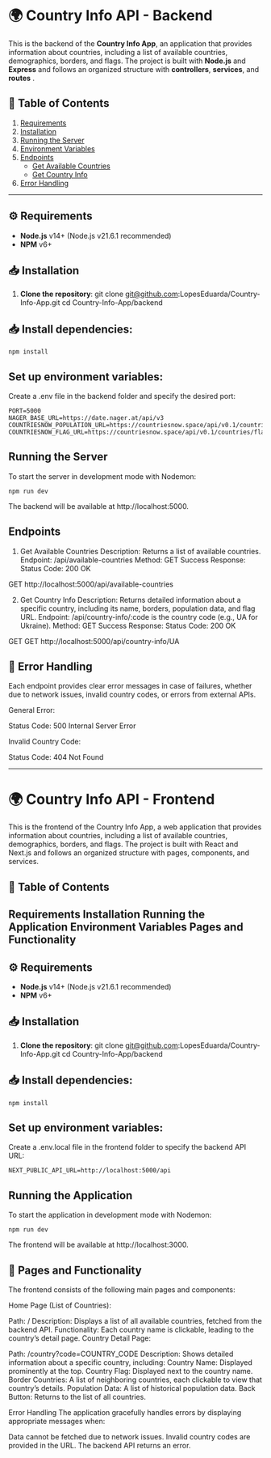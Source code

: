 # 🌍 Country Info API - Backend

This is the backend of the **Country Info App**, an application that provides information about countries, including a list of available countries, demographics, borders, and flags. The project is built with **Node.js** and **Express** and follows an organized structure with **controllers**, **services**, and **routes** .


## 📑 Table of Contents

1. [Requirements](#requirements)
2. [Installation](#installation)
3. [Running the Server](#running-the-server)
4. [Environment Variables](#environment-variables)
5. [Endpoints](#endpoints)
    - [Get Available Countries](#1-get-available-countries)
    - [Get Country Info](#2-get-country-info)
6. [Error Handling](#error-handling)

---

## ⚙️ Requirements

- **Node.js** v14+ (Node.js v21.6.1 recommended)
- **NPM** v6+

## 📥 Installation

1. **Clone the repository**:
   git clone git@github.com:LopesEduarda/Country-Info-App.git
   cd Country-Info-App/backend



## 📥 Install dependencies:

    npm install


## Set up environment variables:
Create a .env file in the backend folder and specify the desired port:

    PORT=5000
    NAGER_BASE_URL=https://date.nager.at/api/v3
    COUNTRIESNOW_POPULATION_URL=https://countriesnow.space/api/v0.1/countries/population
    COUNTRIESNOW_FLAG_URL=https://countriesnow.space/api/v0.1/countries/flag/images


##  Running the Server
To start the server in development mode with Nodemon:

    npm run dev

The backend will be available at http://localhost:5000.





## Endpoints

1. Get Available Countries
Description: Returns a list of available countries.
Endpoint: /api/available-countries
Method: GET
Success Response:
Status Code: 200 OK

GET http://localhost:5000/api/available-countries


2. Get Country Info
Description: Returns detailed information about a specific country, including its name, borders, population data, and flag URL.
Endpoint: /api/country-info/:code
is the country code (e.g., UA for Ukraine).
Method: GET
Success Response:
Status Code: 200 OK

GET GET http://localhost:5000/api/country-info/UA



## 🚨 Error Handling
Each endpoint provides clear error messages in case of failures, whether due to network issues, invalid country codes, or errors from external APIs.

General Error:

Status Code: 500 Internal Server Error


Invalid Country Code:

Status Code: 404 Not Found






-----







# 🌍 Country Info API - Frontend

This is the frontend of the Country Info App, a web application that provides information about countries, including a list of available countries, demographics, borders, and flags. The project is built with React and Next.js and follows an organized structure with pages, components, and services.

## 📑 Table of Contents
Requirements
Installation
Running the Application
Environment Variables
Pages and Functionality
---

## ⚙️ Requirements

- **Node.js** v14+ (Node.js v21.6.1 recommended)
- **NPM** v6+

## 📥 Installation

1. **Clone the repository**:
   git clone git@github.com:LopesEduarda/Country-Info-App.git
   cd Country-Info-App/backend



## 📥 Install dependencies:

    npm install


## Set up environment variables:
Create a .env.local file in the frontend folder to specify the backend API URL:

    NEXT_PUBLIC_API_URL=http://localhost:5000/api



##   Running the Application
To start the application in development mode with Nodemon:

    npm run dev

The frontend will be available at http://localhost:3000.





## 📄 Pages and Functionality
The frontend consists of the following main pages and components:

Home Page (List of Countries):

Path: /
Description: Displays a list of all available countries, fetched from the backend API.
Functionality: Each country name is clickable, leading to the country’s detail page.
Country Detail Page:

Path: /country?code=COUNTRY_CODE
Description: Shows detailed information about a specific country, including:
Country Name: Displayed prominently at the top.
Country Flag: Displayed next to the country name.
Border Countries: A list of neighboring countries, each clickable to view that country’s details.
Population Data: A list of historical population data.
Back Button: Returns to the list of all countries.


Error Handling
The application gracefully handles errors by displaying appropriate messages when:

Data cannot be fetched due to network issues.
Invalid country codes are provided in the URL.
The backend API returns an error.


